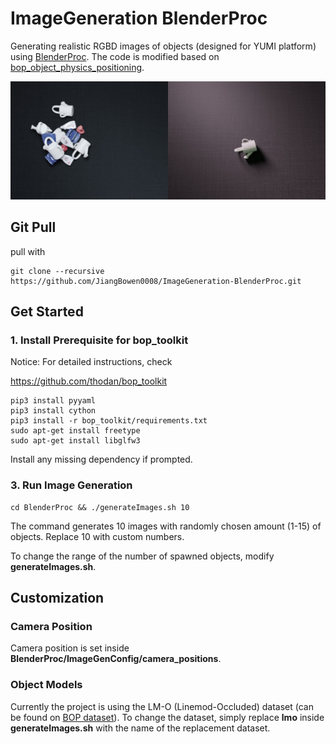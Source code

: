 # ImageGeneration BlenderProc
 Generating realistic RGBD images of objects (designed for YUMI platform) using [BlenderProc](https://github.com/DLR-RM/BlenderProc). The code is modified based on [bop_object_physics_positioning](https://github.com/DLR-RM/BlenderProc/tree/master/examples/bop_object_physics_positioning). 
 
 ![demo](/doc/demo.png)
 
## Git Pull

pull with

```
git clone --recursive https://github.com/JiangBowen0008/ImageGeneration-BlenderProc.git
```



## Get Started


### 1. Install Prerequisite for bop_toolkit

Notice: For detailed instructions, check

https://github.com/thodan/bop_toolkit

```
pip3 install pyyaml
pip3 install cython
pip3 install -r bop_toolkit/requirements.txt
sudo apt-get install freetype
sudo apt-get install libglfw3
```

Install any missing dependency if prompted.

### 3. Run Image Generation

```
cd BlenderProc && ./generateImages.sh 10
```
The command generates 10 images with randomly chosen amount (1-15) of objects. Replace 10 with custom numbers.

To change the range of the number of spawned objects, modify **generateImages.sh**.

## Customization

### Camera Position
Camera position is set inside **BlenderProc/ImageGenConfig/camera_positions**.

### Object Models
Currently the project is using the LM-O (Linemod-Occluded) dataset (can be found on [BOP dataset](https://bop.felk.cvut.cz/datasets/)). To change the dataset, simply replace **lmo** inside **generateImages.sh** with the name of the replacement dataset.
